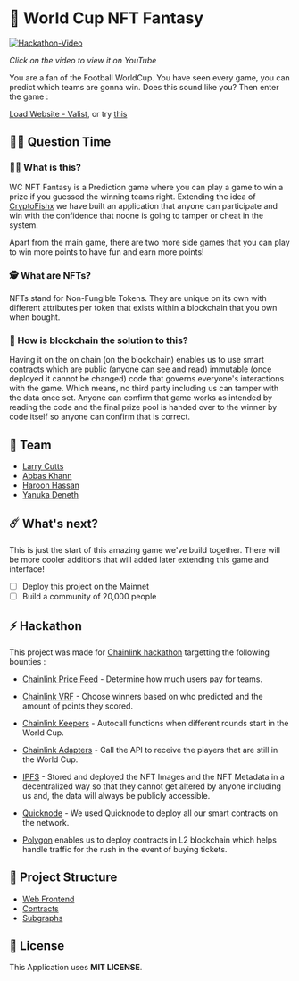 # 🥳 World Cup NFT Fantasy

[![Hackathon-Video](https://media.giphy.com/media/FQMVedBETa0dVfCB7D/giphy.gif)](https://www.youtube.com/watch?v=MY-cvrlX3ao "Hackathon Video")

_Click on the video to view it on YouTube_

You are a fan of the Football WorldCup. You have seen every game, you can predict which teams are gonna win. Does this sound like you? Then enter the game :

[Load Website - Valist](#), or try [this](https://wc-nft-fantasy.vercel.app)

## 🤷‍♀️ Question Time

### 👨‍🔬 What is this?

WC NFT Fantasy is a Prediction game where you can play a game to win a prize if you guessed the winning teams right. Extending the idea of [CryptoFishx](https://twitter.com/cryptofishx/status/1572600038114873348?s=20&t=3Oq9kM_I6EdHV26yWCLSmg) we have built an application that anyone can participate and win with the confidence that noone is going to tamper or cheat in the system.

Apart from the main game, there are two more side games that you can play to win more points to have fun and earn more points!

### 🕵️ What are NFTs?

NFTs stand for Non-Fungible Tokens. They are unique on its own with different attributes per token that exists within a blockchain that you own when bought.

### 🤔 How is blockchain the solution to this?

Having it on the on chain (on the blockchain) enables us to use smart contracts which are public (anyone can see and read) immutable (once deployed it cannot be changed) code that governs everyone's interactions with the game. Which means, no third party including us can tamper with the data once set. Anyone can confirm that game works as intended by reading the code and the final prize pool is handed over to the winner by code itself so anyone can confirm that is correct.

## 👊 Team

- [Larry Cutts](https://github.com/ljcutts)
- [Abbas Khann](https://github.com/Abbas-Khann)
- [Haroon Hassan](https://github.com/Haroonrules)
- [Yanuka Deneth](https://github.com/yanukadeneth99)

## ☄️ What's next?

This is just the start of this amazing game we've build together. There will be more cooler additions that will added later extending this game and interface!

- [ ] Deploy this project on the Mainnet
- [ ] Build a community of 20,000 people

## ⚡ Hackathon

This project was made for [Chainlink hackathon](https://chain.link/hackathon) targetting the following bounties :

- [Chainlink Price Feed](https://docs.chain.link/data-feeds) - Determine how much users pay for teams.
- [Chainlink VRF](https://docs.chain.link/docs/vrf/v2/introduction/) - Choose winners based on who predicted and the amount of points they scored.
- [Chainlink Keepers](https://docs.chain.link/chainlink-automation/introduction) - Autocall functions when different rounds start in the World Cup.
- [Chainlink Adapters](https://docs.chain.link/any-api/introduction) - Call the API to receive the players that are still in the World Cup.

- [IPFS](https://ipfs.tech/) - Stored and deployed the NFT Images and the NFT Metadata in a decentralized way so that they cannot get altered by anyone including us and, the data will always be publicly accessible.

- [Quicknode](https://www.quicknode.com/) - We used Quicknode to deploy all our smart contracts on the network.

- [Polygon](https://polygon.technology/) enables us to deploy contracts in L2 blockchain which helps handle traffic for the rush in the event of buying tickets.

## 🔩 Project Structure

- [Web Frontend](/frontend)
- [Contracts](/backend)
- [Subgraphs](/subgraph)

## 🚫 License

This Application uses **MIT LICENSE**.
